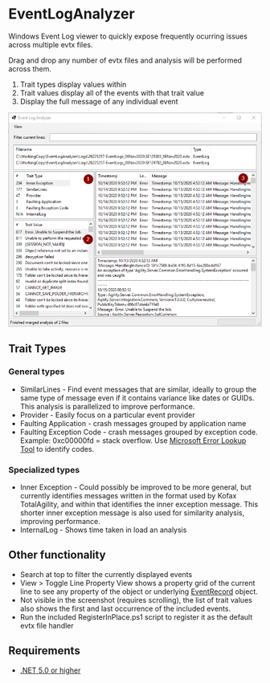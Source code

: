 # EventLogAnalyzer

Windows Event Log viewer to quickly expose frequently ocurring issues across multiple evtx files.

Drag and drop any number of evtx files and analysis will be performed across them.

1. Trait types display values within
2. Trait values display all of the events with that trait value
3. Display the full message of any individual event

![Screenshot](Images/MainScreenshot.png)

## Trait Types

### General types

* SimilarLines - Find event messages that are similar, ideally to group the same type of message even if it contains variance like dates or GUIDs.  This analysis is parallelized to improve performance.
* Provider - Easily focus on a particular event provider
* Faulting Application - crash messages grouped by application name
* Faulting Exception Code - crash messages grouped by exception code.  Example: 0xc00000fd = stack overflow.  Use [Microsoft Error Lookup Tool](https://docs.microsoft.com/en-us/windows/win32/debug/system-error-code-lookup-tool) to identify codes.

### Specialized types

* Inner Exception - Could possibly be improved to be more general, but currently identifies messages written in the format used by Kofax TotalAgility, and within that identifies the inner exception message.  This shorter inner exception message is also used for similarity analysis, improving performance.
* InternalLog - Shows time taken in load an analysis

## Other functionality

* Search at top to filter the currently displayed events
* View > Toggle Line Property View shows a property grid of the current line to see any property of the object or underlying [EventRecord](https://docs.microsoft.com/en-us/dotnet/api/system.diagnostics.eventing.reader.eventrecord?view=net-5.0) object.
* Not visible in the screenshot (requires scrolling), the list of trait values also shows the first and last occurrence of the included events.
* Run the included RegisterInPlace.ps1 script to register it as the default evtx file handler

## Requirements

* [.NET 5.0 or higher](https://dotnet.microsoft.com/download/dotnet)
